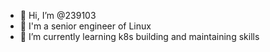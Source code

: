 - 👋 Hi, I’m @239103
- 👀 I'm a senior engineer of Linux
- 🌱 I’m currently learning k8s building and maintaining skills

<!---
239103/239103 is a ✨ special ✨ repository because its `README.md` (this file) appears on your GitHub profile.
You can click the Preview link to take a look at your changes.
--->
